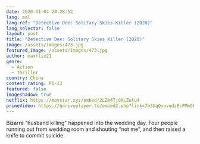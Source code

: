 ```yaml
---
date: 2020-11-04 20:28:52
lang: mal
lang-ref: "Detective Dee: Solitary Skies Killer (2020)"
lang_selector: false
layout: post
title: "Detective Dee: Solitary Skies Killer (2020)"
image: /assets/images/473.jpg
featured_image: /assets/images/473.jpg
author: maxflix21
genre:
  - Action
  - Thriller
country: China
content_rating: PG-13
featured: false
imageshadow: true
netflix: https://movstar.xyz/embed/2LZm4Tj0XLZetu4
primeVideo: https://gdriveplayer.to/embed2.php?link=7b3UqQxovqdzEcPMmOEQSQ%252BhMYu4AECZPLV3iyvHjZqCc2oi%252Bl3W%252B04UfBL013R%252Bm1P1UCUN0T4L8uGMUqT92hqJbGEBkdsuDTAu7sfcv1C7epVgeqtvx%252FidTGpXVjNE6sX%252BdKINM4PZsE6ZB8mazMBdj%252BpE0F9ejcucOOqcbgr2p95r1%252BD4NAoxygVVTqsnqQX8ccWHgohiEcuyM4RHIG41d8HqOU4FMOPIZN2EvxmxgQuxMYXgvgTW%252F50858ZBIVWY3fQtMFRfLm5OyZ9WhsWwat4ejsPP%252FkTZuLfXt9ZQ%253D%253D
---
```

Bizarre “husband killing” happened into the wedding day. Four people running out from wedding room and shouting “not me”, and then raised a knife to commit suicide.